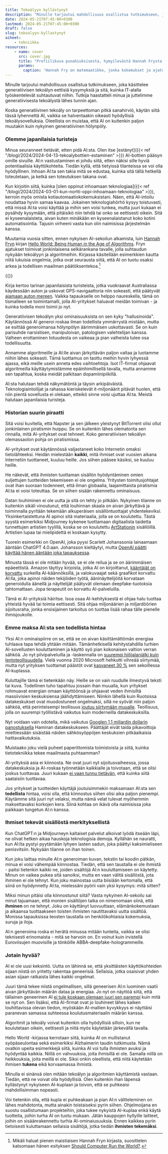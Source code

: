 ```yaml
---
title: Tekoälyyn kyllästynyt
description: "Minulle tarjoutui mahdollisuus osallistua tutkimukseen, joka käsittelee generatiivisen tekoälyn eettisiä kysymyksiä ja sitä, kuinka IT-alalla työskentelevät suhtautuvat niihin. Tutkija haastatteli minua ja juttelimme generatiivisesta tekoälystä lähes tunnin ajan."
date: 2024-05-21T07:45:00+0300
lastmod: 2024-05-21T07:45:00+0300
draft: false
slug: tekoalyyn-kyllastynyt
aiheet:
    - tekniikka
resources:
    - name: cover
      src: cover.jpg
      title: "Profiilikuva punahiuksisesta, hymyilevästä Hannah Frysta. Hänellä on päässään korvan taakse kiinnitetty mikrofoni."
      params:
        caption: 'Hannah Fry on matemaatikko, jonka kokemukset ja ajatukset tekoälystä ja algoritmeista loivat pohjan sille, kuinka itse suhtaudun nykyisin näihin asioihin. Kuva on hänen esityksestään "Should Computer Run the World?"'
---
```

Minulle tarjoutui mahdollisuus osallistua tutkimukseen, joka käsittelee generatiivisen tekoälyn eettisiä kysymyksiä ja sitä, kuinka IT-alalla työskentelevät suhtautuvat niihin. Tutkija haastatteli minua ja juttelimme generatiivisesta tekoälystä lähes tunnin ajan.

<!--more-->

Koska generatiivinen tekoäly on tarpeettoman pitkä sanahirviö, käytän siitä tässä lyhennettä AI, vaikka se halventaakin oikeasti hyödyllisiä tekoälysovelluksia. Oleellista on muistaa, että AI on kuitenkin paljon muutakin kuin nykyinen generatiivinen hölynpöly.

### Olemme japanilaisia turisteja

Minua seuranneet tietävät, etten pidä AI:sta. Olen itse [estänyt]({{< ref "/blogi/2024/2024-04-13-tekoalybottien-estaminen" >}}) AI-bottien pääsyn omille sivuille. AI:n vastustaminen ei johdu siitä, etten näkisi sille hyviä potentiaalisia käyttökohteita. Tiedän kyllä, että tietyissä tilanteissa se voi olla hyödyllinen. Inhoan AI:ta sen takia mitä se edustaa, kuinka sitä tällä hetkellä toteutetaan, ja ketkä sen toteutuksen takana ovat.

Kun kirjoitin siitä, kuinka [olen oppinut inhoamaan teknologiaa]({{< ref "/blogi/2024/2024-03-01-kun-nortti-oppi-inhoamaan-teknologiaa" >}}), kerroin myös omista kotiautomaatiokokemuksistani. Näen, että AI-intoilu noudattaa hyvin samaa kaavaa. Jokainen teknologiahörhö kysyy toistuvasti, että missä AI:ta voisi käyttää ja mihin sen voisi tunkea, mutta juuri kukaan ei pysähdy kysymään, että pitäisikö niin tehdä tai onko se eettisesti oikein. Sitä ei kyseenalaisteta, aivan kuten minäkään en kyseenalaistanut koko kotini automatisointia. Tajusin virheeni vasta kun olin naimisissa järjestelmän kanssa.

Muutamia vuosia sitten, ennen nykyisen AI-sekoilun alkamista, luin [Hannah Fryn](https://hannahfry.co.uk/) kirjan [Hello World: Being Human in the Age of Algorithms](https://hannahfry.co.uk/book/hello-world/). Fryn ajatukset toimivat jonkinlaisena selkärankana tavalle, jolla suhtaudun nykyään tekoälyyn ja algoritmeihin. Kirjassa käsitellään esimerkkien kautta niitä lukuisia ongelmia, jotka ovat seurausta siitä, että AI on tuotu osaksi arkea ja todellisen maailman päätöksentekoa.[^1]

{{<cover>}}

Kirja kertoo tarinan japanilaisista turisteista, jotka vuokraavat Australiassa käydessään auton ja uskovat GPS-navigaattoria niin sokeasti, että päätyvät [ajamaan auton mereen](https://abcnews.go.com/blogs/headlines/2012/03/gps-tracking-disaster-japanese-tourists-drive-straight-into-the-pacific). Vaikka tapaukselle on helppo naureskella, tämä on tismalleen se toimintamalli, jolla AI-yritykset haluavat meidän toimivan - ja kuinka todella moni toimii jo nyt.

Generatiivisen tekoälyn yksi ominaisuuksista on sen kyky "hallusinoida". Käytännössä AI generoi roskaa ilman todellista ymmärrystä mistään, mutta se esittää generoimansa hölynpölyn äärimmäisen uskottavasti. Se on kuin parisuhde narsistisen, manipuloivan, patologisen valehtelijan kanssa. Valheen erottaminen totuudesta on vaikeaa ja pian valheista tulee osa todellisuutta.

Annamme algoritmeille ja AI:lle aivan järkyttävän paljon valtaa ja luotamme niihin lähes sokeasti. Tämä luottamus on taottu meihin hyvin lyhyessä ajassa, eikä meille usein anneta edes vaihtoehtoja. Isot IT-firmat ohjaavat algoritmeilla käyttäytymistämme epäinhimillisellä tavalla, mutta annamme sen tapahtua, koska meidät palkitaan dopamiinipiikillä.

AI:sta halutaan tehdä näkymätöntä ja täysin arkipäiväistä. Teknologiaintoilijat ja rahassa kieriskelevät it-miljonäärit pitävät huolen, että niin pientä sovellusta ei olekaan, etteikö sinne voisi ujuttaa AI:ta. Meistä halutaan japanilaisia turisteja.

### Historian suurin piraatti

Sitä voisi kuvitella, että Napster ja sen jälkeen yleistynyt BitTorrent olisi ollut jonkinlainen piratismin huippu. Se on kuitenkin lähes olematonta sen rinnalla, mitä AI-yritykset ovat tehneet. Koko generatiivisen tekoälyn olemassaolon pohja on piratismissa.

AI-yritykset ovat käytännössä valjastaneet koko Internetin omaksi tietolähteeksi. Heidän mielestään **kaikki**, mitä ihmiset ovat vuosien aikana Internetiin tuottaneet, kuuluu heille. Jos siihen pääsee käsiksi, se kuuluu heille.

He näkevät, että ihmisten tuottaman sisällön hyödyntäminen omien suljettujen tuotteiden tekemiseen ei ole ongelma. Yritysten toimitusjohtajat ovat ihan suoraan todenneet, että ilman globaalia, laajamittaista piratismia AI:ta ei voisi toteuttaa. Se on siihen sisään rakennettu ominaisuus.

Datan louhiminen ei ole uutta ja sitä on tehty jo pitkään. Nykyinen tilanne on kuitenkin sikäli vinoutunut, että louhinnan skaala on aivan järkyttävä ja toiminnalla pyritään tekemään alkuperäisen sisällöntuottajat yhdentekeviksi. Yksinkertaistettuna AI apinoi sitä materiaalia, jolla se on koulutettu. Tästä syystä esimerkiksi Midjourney kykenee tuottamaan digitaalista taidetta tunnettujen artistien tyylillä, koska se on koulutettu [ArtStationin](https://www.artstation.com) sisällöillä. Artistien lupaa tai mielipidettä ei koskaan kysytty.

Tuorein esimerkki on OpenAI, joka pyysi Scarlett Johanssonia lainaamaan ääntään ChatGPT 4.0:aan. Johansson kieltäytyi, mutta [OpenAI päätti käyttää hänen ääntään joka tapauksessa](https://www.theverge.com/2024/5/20/24161253/scarlett-johansson-openai-altman-legal-action).

Minusta tässä ei ole mitään hyvää, se ei ole reilua ja se on äärimmäisen epäeettistä. Amazon täyttyy kirjoista, jotka AI on kirjoittanut, [kääntäjät on korvattu](https://kaisaranta.wordpress.com/2024/04/23/haluan-suomentaa-en-ruveta-tekoalyn-jatkeeksi/) surkeilla AI-käännöksillä, ja valokuvaajat sekä graafikot korvattu AI:lla, joka apinoi näiden tekijöiden työtä, ääninäyttelijöitä korvataan generoidulla äänellä ja näyttelijät päätyvät olemaan deepfake-tuotoksia tahtomattaan. Jopa terapeutit on korvattu AI-palveluilla.

Tämä ei AI-yrityksiä häiritse. Isoa osaa AI-kehityksestä ei ohjaa halu tuottaa yhteistä hyvää tai toimia eettisesti. Sitä ohjaa miljonäärien ja miljardöörien sijoitusraha, jonka ensisijainen tarkoitus on tuottaa lisää rahaa tälle pienelle ihmisjoukolle.

### Emme maksa AI:sta sen todellista hintaa

Yksi AI:n ominaispiirre on se, että se on aivan käsittämättömän energiaa tuhlaava tapa tehdä yhtään mitään. Tämänhetkisellä kehitystahdilla turhien AI-sovellusten kouluttaminen ja käyttö syö pian kokonaisen valtion verran sähköä. Jo nyt pilvipalveluilla ja -laskennalla on [suurempi hiilijalanjälki kuin lentoteollisuudella](https://thereader.mitpress.mit.edu/the-staggering-ecological-impacts-of-computation-and-the-cloud/). Vielä vuonna 2020 Microsoft hehkutti vihreää siirtymää, mutta nyt yrityksen tuottamat päästöt ovat [kasvaneet 30 %](https://www.theverge.com/2024/5/15/24157496/microsoft-ai-carbon-footprint-greenhouse-gas-emissions-grow-climate-pledge) sen sekoillessa AI-kuplassa.

Kuluttajille tämä ei tietenkään näy. Heille se on vain ruudulle ilmestyvä teksti tai kuva. Todellinen tuho tapahtuu jossain ihan muualla, kun yritykset rohmuavat energian omaan käyttöönsä ja ohjaavat veden ihmisiltä massiivisien keskuksiensa jäähdyttämiseen. Niinkin lähellä kuin Ruotsissa datakeskukset ovat muodostuneet ongelmaksi, sillä ne syövät niin paljon sähköä, että perinteisempi teollisuus [joutuu siirtymään muualle](https://www.helsinki.fi/en/researchgroups/reimagining-public-values-in-algorithmic-futures/whats-new/dismantling-public-values-one-data-center-at-the-time). Teollisuus, jolla on suurempi työllistävä vaikutus kuin moderneilla datakeskuksilla.

Nyt voidaan vain odotella, mikä vaikutus [Googlen 1,1 miljardin dollarin panostuksella](https://www.reuters.com/technology/google-invests-1-billion-euros-finnish-data-centre-drive-ai-growth-2024-05-20/) Haminan datakeskukseen. Päättäjät eivät taida pikavoittoja miettiessään sisäistää näiden sähkösyöppöjen keskuksien pitkäaikaisia haittavaikutuksia.

Muistaako joku vielä puheet paperittomista toimistoista ja siitä, kuinka tietotekniikka tekee maailmasta puhtaamman?

AI-yrityksiä asia ei kiinnosta. Ne ovat juuri nyt sijoitusvaiheessa, jossa datakeskuksia ja AI-roskaa työnnetään kaikkialle ja toivotaan, että se olisi joskus tuottavaa. Juuri kukaan [ei vaan tunnu tietävän](https://arstechnica.com/information-technology/2023/10/so-far-ai-hasnt-been-profitable-for-big-tech/), että kuinka siitä saataisiin tuottavaa.

Jos yritykset ja tuotteiden käyttäjä joutuisimmekin maksamaan AI:sta sen **todellista** hintaa, voisi olla, että kiinnostus siihen olisi aika paljon pienempi. Käytämme sitä juuri nyt velaksi, mutta nämä velat tulevat myöhemmin maksettavaksi korkojen kera. Siinä kohtaa on ikävä olla naimisissa joka paikkaan tungetun AI:n kanssa.

### Ihmiset tekevät sisällöstä merkityksellistä

Kun ChatGPT:n ja Midjourneyn kaltaiset palvelut alkoivat lyödä itseään läpi, ne olivat hetken aikaa hauskoja teknologisia demoja. Kyllähän se nauratti, kun AI:lta pystyi pyytämään lyhyen lasten sadun, joka päättyi kaksimieliseen penisvitsiin. Nykyään tilanne on ihan toinen.

Kun joku laittaa minulle AI:n generoiman kuvan, tekstin tai koodin pätkän, minua ei voisi vähempää kiinnostaa. Tiedän, että sen taustalla ei ole ihmistä - paitsi tietenkin kaikki ne, joiden sisältöjä AI:n kouluttamiseen on käytetty. Minun on vaikea pukea sitä sanoiksi, mutta en vaan välitä sisällöstä, jota ihminen ei ole tehnyt. Kun joku mainostaa uutta biisiään kertomalla, että siinä on hyödynnetty AI:ta, mielessäni pyörii vain yksi kysymys: mitä sitten?

Miksi minun pitäisi olla kiinnostunut siitä? Vasta nykyinen AI-sekoilu sai minut tajuamaan, että monien sisältöjen taika on nimenomaan siinä, että **ihminen** on ne tehnyt. Joku on käyttänyt luovuuttaan, elämänkokemustaan ja aikaansa tuottaakseen toisten ihmisten nautittavaksi uutta sisältöä. Monissa tapauksissa teosten taustalla on henkilökohtaisia kokemuksia, suruja ja iloja.

AI:n generoima roska ei herätä minussa mitään tunteita, vaikka se olisi teknisesti erinomaista - mitä se harvoin on. En voinut kuin irvistellä Euroviisujen muovisille ja tönköille ABBA-deepfake-hologrammeille.

### Jotain hyvää?

AI ei ole uusi keksintö. Uutta on lähinnä se, että yksittäisten käyttökohteiden sijaan niistä on yritetty rakentaa geneerisiä. Sellaisia, jotka osaisivat yhden asian sijaan ratkaista lähes kaikki ongelmat.

Juuri tämä tekee niistä ongelmallisen, sillä geneerisen AI:n luominen vaatii aivan järkyttävän määrän dataa ja energiaa. Jo nyt on näyttöä siitä, että tällainen geneerinen AI [ei tule koskaan olemaan juuri sen parempi](https://www.youtube.com/watch?v=dDUC-LqVrPU) kuin mitä se nyt on. Sen lisäksi, että AI-firmat ovat jo louhineet lähes kaiken louhittavissa olevan tiedon, myöskään AI-mallien kyvykkyys ei näyttäisi paranevan samassa suhteessa koulutusmateriaalin määrän kanssa.

Algoritmit ja tekoäly voivat kuitenkin olla hyödyllisiä silloin, kun ne koulutetaan oikein, eettisesti ja niitä myös käytetään järkevällä tavalla.

Hello World -kirjassa kerrotaan siitä, kuinka AI on mullistanut syöpäseulontaa sekä esimerkiksi Alzhaimerin taudin tutkimusta. Nämä ovatkin upeita esimerkkejä siitä, kuinka AI voi tulla ihmisten avuksi ja hyödyntää kaikkia. Niillä on vahvuuksia, joita ihmisillä ei ole. Samalla niillä on heikkouksia, joita meillä ei ole. Siksi onkin oleellista, että niitä käytetään ihmisen **tukena** eikä korvaamassa ihmistä.

Minulla ei sinänsä olen mitään tekoälyn ja algoritmien käyttämistä vastaan. Tiedän, että ne voivat olla hyödyllisiä. Olen kuitenkin ihan läpensä kyllästynyt nykyiseen AI-kuplaan ja toivon, että se puhkeaisi mahdollisimman nopeasti.

Voi tietenkin olla, että kupla ei puhkeakaan ja pian AI:n vältteleminen on lähes mahdotonta, mutta ainakin toistaiseksi pyrin siihen. Ohjelmoijana en suostu osallistumaan projekteihin, joka tukee nykyistä AI-kuplaa enkä käytä tuotteita, joihin turha AI on tuotu mukaan. Jätän kauppojen hyllyille laitteet, joihin on sisäänrakennettu turhia AI-ominaiusuuksia. Ennen kaikkea pyrin tietoisesti kuluttamaan sellaisia sisältöjä, jotka tiedän **ihmisten tekemäksi**.

[^1]: Mikäli haluat pienen maistiaisen Hannah Fryn kirjasta, suosittelen katsomaan hänen esityksen [Should Computer Run the World?](https://www.youtube.com/watch?v=Rzhpf1Ai7Z4).